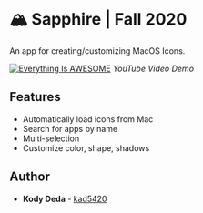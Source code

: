 # 🏔 Sapphire | Fall 2020
An app for creating/customizing MacOS Icons.


[![Everything Is AWESOME](https://user-images.githubusercontent.com/45678211/105606459-8b98e580-5d67-11eb-89a0-89f79d56cf86.png)](https://youtu.be/PTcKUUdTvIo)
*YouTube Video Demo*

## Features

* Automatically load icons from Mac
* Search for apps by name
* Multi-selection
* Customize color, shape, shadows

## Author

* **Kody Deda** - [kad5420](https://github.com/kad5420)
